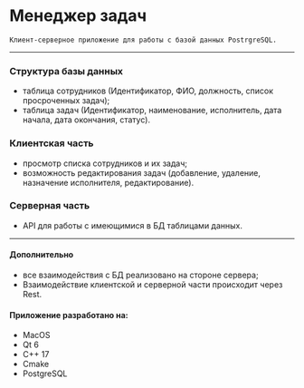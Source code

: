 # Менеджер задач

`Клиент-серверное приложение для работы с базой данных PostrgreSQL.`

---

### Структура базы данных
- таблица сотрудников (Идентификатор, ФИО, должность, список просроченных задач);
- таблица задач (Идентификатор, наименование, исполнитель, дата начала, дата окончания, статус).

### Клиентская часть
- просмотр списка сотрудников и их задач;
- возможность редактирования задач (добавление, удаление, назначение исполнителя, редактирование).

### Серверная часть
- API для работы с имеющимися в БД таблицами данных.

---

#### Дополнительно
- все взаимодействия с БД реализовано на  стороне сервера;
- Взаимодействие клиентской и серверной части происходит через Rest.

#### Приложение разработано на:
- MacOS
- Qt 6
- C++ 17
- Cmake
- PostgreSQL

